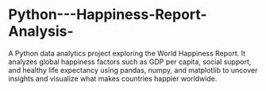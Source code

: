 # Python---Happiness-Report-Analysis-
A Python data analytics project exploring the World Happiness Report. It analyzes global happiness factors such as GDP per capita, social support, and healthy life expectancy using pandas, numpy, and matplotlib to uncover insights and visualize what makes countries happier worldwide.
